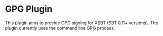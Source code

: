 # GPG Plugin

This plugin aims to provide GPG signing for XSBT (SBT 0.11+ versions).  The plugin currently uses the command line GPG process.  

